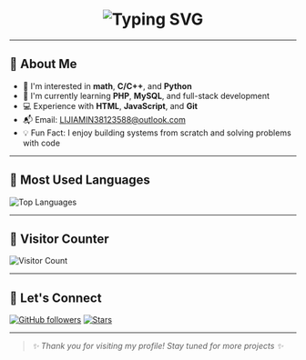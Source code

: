 <!-- 动态打字标题 -->
<h1 align="center">
  <img src="https://readme-typing-svg.demolab.com?font=Fira+Code&size=26&duration=3000&pause=500&center=true&width=435&lines=Hi%2C+I'm+Fengjun+Li!;eWelcome+to+my+GitHub+profile!;Coding+%3D+Fun+%E2%9C%A8" alt="Typing SVG" />
</h1>

---

## 👋 About Me

- 👀 I'm interested in **math**, **C/C++**, and **Python**
- 🌱 I'm currently learning **PHP**, **MySQL**, and full-stack development
- 💻 Experience with **HTML**, **JavaScript**, and **Git**
- 📬 Email: [LIJIAMIN38123588@outlook.com](mailto:LIJIAMIN38123588@outlook.com)
- 💡 Fun Fact: I enjoy building systems from scratch and solving problems with code
  
---

## 📌 Most Used Languages

![Top Languages](https://github-readme-stats.vercel.app/api/top-langs/?username=fengjun-zizi&layout=compact&theme=tokyonight)

---

## 🔢 Visitor Counter

![Visitor Count](https://komarev.com/ghpvc/?username=fengjun-zizi&label=Profile+Views&color=blue&style=flat-square)

---

## 🚀 Let's Connect

[![GitHub followers](https://img.shields.io/github/followers/fengjun-zizi?style=social)](https://github.com/fengjun-zizi)
[![Stars](https://img.shields.io/github/stars/fengjun-zizi?style=social)](https://github.com/fengjun-zizi)

---

> _✨ Thank you for visiting my profile! Stay tuned for more projects ✨_

